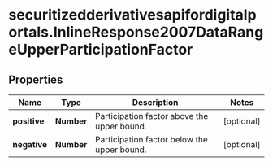 # securitizedderivativesapifordigitalportals.InlineResponse2007DataRangeUpperParticipationFactor

## Properties

Name | Type | Description | Notes
------------ | ------------- | ------------- | -------------
**positive** | **Number** | Participation factor above the upper bound. | [optional] 
**negative** | **Number** | Participation factor below the upper bound. | [optional] 



